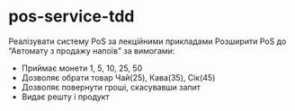 # pos-service-tdd #

Реалізувати систему PoS за лекційними прикладами Розширити PoS до “Автомату з продажу напоїв” за вимогами: 

* Приймає монети 1, 5, 10, 25, 50 
* Дозволяє обрати товар Чай(25), Кава(35), Сік(45) 
* Дозволяє повернути гроші, скасувавши запит 
* Видає решту і продукт
